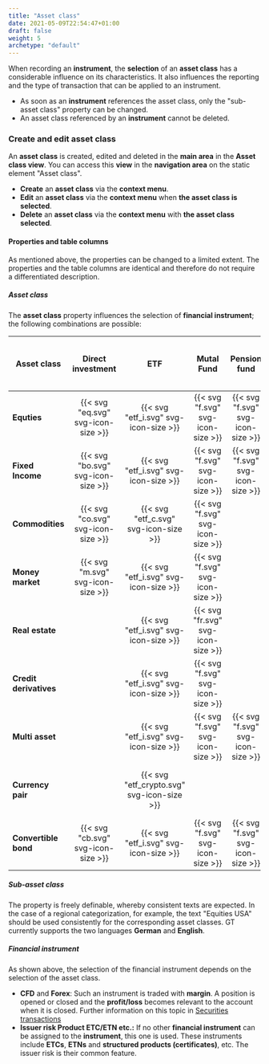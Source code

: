 ```yaml
---
title: "Asset class"
date: 2021-05-09T22:54:47+01:00
draft: false
weight: 5
archetype: "default"
---
```

When recording an **instrument**, the **selection** of an **asset class** has a considerable influence on its characteristics. It also influences the reporting and the type of transaction that can be applied to an instrument.

+ As soon as an **instrument** references the asset class, only the "sub-asset class" property can be changed.
+ An asset class referenced by an **instrument** cannot be deleted.

### Create and edit asset class
An **asset class** is created, edited and deleted in the **main area** in the **Asset class view**. You can access this **view** in the **navigation area** on the static element "Asset class".
+ **Create** an **asset class** via the **context menu**.
+ **Edit** an **asset class** via the **context menu** when **the asset class is selected**.
+ **Delete** an **asset class** via the **context menu** with **the asset class selected**.

#### Properties and table columns
As mentioned above, the properties can be changed to a limited extent. The properties and the table columns are identical and therefore do not require a differentiated description.

##### Asset class
The **asset class** property influences the selection of **financial instrument**; the following combinations are possible:

| Asset class            |          Direct investment         |                     ETF                    |           Mutal Fund          |            Pension fund           |                  CFD                  |                Forex               |  Issuer risk Product ETC/ETN etc.  |        Index not investable       |
| ---------------------- | :--------------------------------: | :----------------------------------------: | :--------------------------------: | :-------------------------------: | :-----------------------------------: | :--------------------------------: | :--------------------------------: | :-------------------------------: |
| **Equties**             | {{< svg "eq.svg" svg-icon-size >}} |    {{< svg "etf_i.svg" svg-icon-size >}}   |  {{< svg "f.svg" svg-icon-size >}} | {{< svg "f.svg" svg-icon-size >}} | {{< svg "cfd_i.svg" svg-icon-size >}} |                                    | {{< svg "ir.svg" svg-icon-size >}} | {{< svg "i.svg" svg-icon-size >}} |
| **Fixed Income**              | {{< svg "bo.svg" svg-icon-size >}} |    {{< svg "etf_i.svg" svg-icon-size >}}   |  {{< svg "f.svg" svg-icon-size >}} | {{< svg "f.svg" svg-icon-size >}} |                                       |                                    | {{< svg "ir.svg" svg-icon-size >}} | {{< svg "i.svg" svg-icon-size >}} |
| **Commodities**        | {{< svg "co.svg" svg-icon-size >}} |    {{< svg "etf_c.svg" svg-icon-size >}}   |  {{< svg "f.svg" svg-icon-size >}} |                                   | {{< svg "cfd_c.svg" svg-icon-size >}} |                                    | {{< svg "ir.svg" svg-icon-size >}} | {{< svg "i.svg" svg-icon-size >}} |
| **Money market**       |  {{< svg "m.svg" svg-icon-size >}} |    {{< svg "etf_i.svg" svg-icon-size >}}   |  {{< svg "f.svg" svg-icon-size >}} |                                   |                                       |                                    |                                    |                                   |
| **Real estate**        |                                    |    {{< svg "etf_i.svg" svg-icon-size >}}   | {{< svg "fr.svg" svg-icon-size >}} |                                   |                                       |                                    | {{< svg "ir.svg" svg-icon-size >}} | {{< svg "i.svg" svg-icon-size >}} |
| **Credit derivatives** |                                    |    {{< svg "etf_i.svg" svg-icon-size >}}   |  {{< svg "f.svg" svg-icon-size >}} |                                   |                                       |                                    | {{< svg "ir.svg" svg-icon-size >}} | {{< svg "i.svg" svg-icon-size >}} |
| **Multi asset**        |                                    |    {{< svg "etf_i.svg" svg-icon-size >}}   |  {{< svg "f.svg" svg-icon-size >}} | {{< svg "f.svg" svg-icon-size >}} |                                       |                                    | {{< svg "ir.svg" svg-icon-size >}} | {{< svg "i.svg" svg-icon-size >}} |
| **Currency pair**      |                                    | {{< svg "etf_crypto.svg" svg-icon-size >}} |                                    |                                   |                                       | {{< svg "fx.svg" svg-icon-size >}} | {{< svg "ir.svg" svg-icon-size >}} |                                   |
| **Convertible bond**   | {{< svg "cb.svg" svg-icon-size >}} |    {{< svg "etf_i.svg" svg-icon-size >}}   |  {{< svg "f.svg" svg-icon-size >}} | {{< svg "f.svg" svg-icon-size >}} |                                       |                                    |                                    | {{< svg "i.svg" svg-icon-size >}} |

##### Sub-asset class
The property is freely definable, whereby consistent texts are expected. In the case of a regional categorization, for example, the text "Equities USA" should be used consistently for the corresponding asset classes. GT currently supports the two languages **German** and **English**.

##### Financial instrument
As shown above, the selection of the financial instrument depends on the selection of the asset class.
+ **CFD** and **Forex**: Such an instrument is traded with **margin**. A position is opened or closed and the **profit/loss** becomes relevant to the account when it is closed. Further information on this topic in [Securities transactions](../../../transaction/security)
+ **Issuer risk Product ETC/ETN etc.:** If no other **financial instrument** can be assigned to the **instrument**, this one is used. These instruments include **ETCs**, **ETNs** and **structured products (certificates)**, etc. The issuer risk is their common feature.
